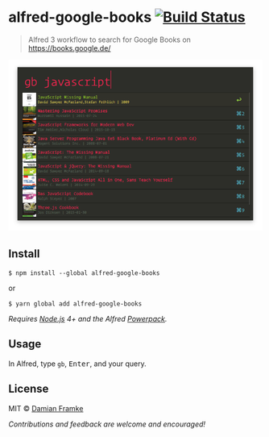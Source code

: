 # alfred-google-books [![Build Status](https://travis-ci.org/Dameck/alfred-google-books.svg?branch=master)](https://travis-ci.org/dameck/alfred-google-books)

> Alfred 3 workflow to search for Google Books on https://books.google.de/

<img src="media/screenshot.png" width="694">


## Install

```
$ npm install --global alfred-google-books
```
or
```
$ yarn global add alfred-google-books
```

*Requires [Node.js](https://nodejs.org) 4+ and the Alfred [Powerpack](https://www.alfredapp.com/powerpack/).*


## Usage

In Alfred, type `gb`, <kbd>Enter</kbd>, and your query.

## License

MIT © [Damian Framke](http://www.bytesolutions.de)

*Contributions and feedback are welcome and encouraged!*
